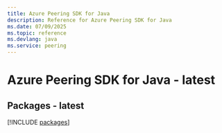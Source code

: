 ```yaml
---
title: Azure Peering SDK for Java
description: Reference for Azure Peering SDK for Java
ms.date: 07/09/2025
ms.topic: reference
ms.devlang: java
ms.service: peering
---
```

# Azure Peering SDK for Java - latest
## Packages - latest
[!INCLUDE [packages](peering-index.md)]